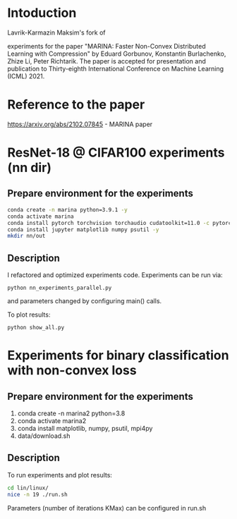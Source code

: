 # Intoduction

Lavrik-Karmazin Maksim's fork of

experiments for the paper "MARINA: Faster Non-Convex Distributed Learning with Compression" by Eduard Gorbunov, Konstantin Burlachenko, Zhize Li, Peter Richtarik. The paper is accepted for presentation and publication to Thirty-eighth International Conference on Machine Learning (ICML) 2021.

# Reference to the paper
https://arxiv.org/abs/2102.07845 - MARINA paper

# ResNet-18 @ CIFAR100 experiments (nn dir)

## Prepare environment for the experiments
```bash
conda create -n marina python=3.9.1 -y
conda activate marina
conda install pytorch torchvision torchaudio cudatoolkit=11.0 -c pytorch -c conda-forge -y
conda install jupyter matplotlib numpy psutil -y
mkdir nn/out
```

## Description

I refactored and optimized experiments code. 
Experiments can be run via:

```
python nn_experiments_parallel.py
```

and parameters changed by configuring main() calls.

To plot results:
```
python show_all.py
```


# Experiments for binary classification with non-convex loss

## Prepare environment for the experiments
1) conda create -n marina2 python=3.8
2) conda activate marina2
3) conda install matplotlib, numpy, psutil, mpi4py
4) data/download.sh

## Description

To run experiments and plot results:

```bash
cd lin/linux/
nice -n 19 ./run.sh
```

Parameters (number of iterations KMax) can be configured in run.sh
